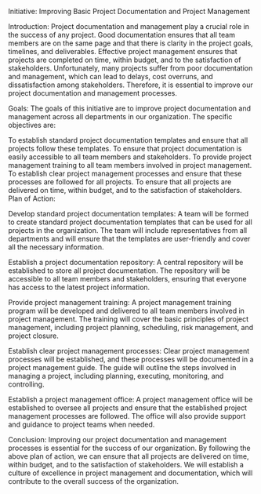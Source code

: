 Initiative: Improving Basic Project Documentation and Project Management

Introduction:
Project documentation and management play a crucial role in the success of any project. Good documentation ensures that all team members are on the same page and that there is clarity in the project goals, timelines, and deliverables. Effective project management ensures that projects are completed on time, within budget, and to the satisfaction of stakeholders. Unfortunately, many projects suffer from poor documentation and management, which can lead to delays, cost overruns, and dissatisfaction among stakeholders. Therefore, it is essential to improve our project documentation and management processes.

Goals:
The goals of this initiative are to improve project documentation and management across all departments in our organization. The specific objectives are:

To establish standard project documentation templates and ensure that all projects follow these templates.
To ensure that project documentation is easily accessible to all team members and stakeholders.
To provide project management training to all team members involved in project management.
To establish clear project management processes and ensure that these processes are followed for all projects.
To ensure that all projects are delivered on time, within budget, and to the satisfaction of stakeholders.
Plan of Action:

Develop standard project documentation templates: A team will be formed to create standard project documentation templates that can be used for all projects in the organization. The team will include representatives from all departments and will ensure that the templates are user-friendly and cover all the necessary information.

Establish a project documentation repository: A central repository will be established to store all project documentation. The repository will be accessible to all team members and stakeholders, ensuring that everyone has access to the latest project information.

Provide project management training: A project management training program will be developed and delivered to all team members involved in project management. The training will cover the basic principles of project management, including project planning, scheduling, risk management, and project closure.

Establish clear project management processes: Clear project management processes will be established, and these processes will be documented in a project management guide. The guide will outline the steps involved in managing a project, including planning, executing, monitoring, and controlling.

Establish a project management office: A project management office will be established to oversee all projects and ensure that the established project management processes are followed. The office will also provide support and guidance to project teams when needed.

Conclusion:
Improving our project documentation and management processes is essential for the success of our organization. By following the above plan of action, we can ensure that all projects are delivered on time, within budget, and to the satisfaction of stakeholders. We will establish a culture of excellence in project management and documentation, which will contribute to the overall success of the organization.
